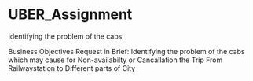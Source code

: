 # UBER_Assignment
Identifying the problem of the cabs 

Business Objectives
Request in Brief:
Identifying the problem of the cabs which may cause for Non-availabilty or Cancallation the Trip From Railwaystation to Different parts of City

